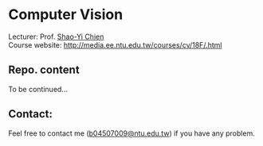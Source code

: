 # Computer Vision

Lecturer: Prof. [Shao-Yi Chien](http://media.ee.ntu.edu.tw/member.html)<br>
Course website: http://media.ee.ntu.edu.tw/courses/cv/18F/.html
## Repo. content
To be continued...

## Contact:
Feel free to contact me (b04507009@ntu.edu.tw) if you have any problem.
